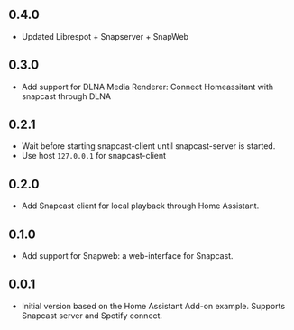 <!-- https://developers.home-assistant.io/docs/add-ons/presentation#keeping-a-changelog -->


## 0.4.0

- Updated Librespot + Snapserver + SnapWeb


## 0.3.0

- Add support for DLNA Media Renderer: Connect Homeassitant with snapcast through DLNA

## 0.2.1

- Wait before starting snapcast-client until snapcast-server is started. 
- Use host `127.0.0.1` for snapcast-client 

## 0.2.0

- Add Snapcast client for local playback through Home Assistant.

## 0.1.0

- Add support for Snapweb: a web-interface for Snapcast.

## 0.0.1

- Initial version based on the Home Assistant Add-on example. Supports Snapcast server and Spotify connect.
